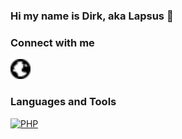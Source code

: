 ### Hi my name is Dirk, aka Lapsus 👋

### Connect with me
[<img src="https://raw.githubusercontent.com/iconic/open-iconic/master/svg/globe.svg" alt="My Website" height="32" width="32" />](https://www.dirk-benkert.de)

### Languages and Tools
[<img src="https://simpleicons.org/icons/php.svg" alt="PHP" height="32" width="32" />](https://www.php.net)
